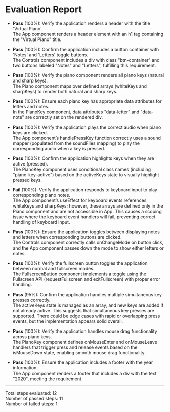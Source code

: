 # Evaluation Report

- **Pass** (100%): Verify the application renders a header with the title 'Virtual Piano'.  
  The App component renders a header element with an h1 tag containing the "Virtual Piano" title.

- **Pass** (100%): Confirm the application includes a button container with 'Notes' and 'Letters' toggle buttons.  
  The Controls component includes a div with class "btn-container" and two buttons labeled "Notes" and "Letters", fulfilling this requirement.

- **Pass** (100%): Verify the piano component renders all piano keys (natural and sharp keys).  
  The Piano component maps over defined arrays (whiteKeys and sharpKeys) to render both natural and sharp keys.

- **Pass** (100%): Ensure each piano key has appropriate data attributes for letters and notes.  
  In the PianoKey component, data attributes "data-letter" and "data-note" are correctly set on the rendered div.

- **Pass** (100%): Verify the application plays the correct audio when piano keys are clicked.  
  The App component’s handlePressKey function correctly uses a sound mapper (populated from the soundFiles mapping) to play the corresponding audio when a key is pressed.

- **Pass** (100%): Confirm the application highlights keys when they are active (pressed).  
  The PianoKey component uses conditional class names (including "piano-key-active") based on the activeKeys state to visually highlight pressed keys.

- **Fail** (100%): Verify the application responds to keyboard input to play corresponding piano notes.  
  The App component’s useEffect for keyboard events references whiteKeys and sharpKeys; however, these arrays are defined only in the Piano component and are not accessible in App. This causes a scoping issue where the keyboard event handlers will fail, preventing correct handling of keyboard input.

- **Pass** (100%): Ensure the application toggles between displaying notes and letters when corresponding buttons are clicked.  
  The Controls component correctly calls onChangeMode on button click, and the App component passes down the mode to show either letters or notes.

- **Pass** (100%): Verify the fullscreen button toggles the application between normal and fullscreen modes.  
  The FullscreenButton component implements a toggle using the Fullscreen API (requestFullscreen and exitFullscreen) with proper error handling.

- **Pass** (95%): Confirm the application handles multiple simultaneous key presses correctly.  
  The activeKeys state is managed as an array, and new keys are added if not already active. This suggests that simultaneous key presses are supported. There could be edge cases with rapid or overlapping press events, but the implementation appears solid overall.

- **Pass** (100%): Verify the application handles mouse drag functionality across piano keys.  
  The PianoKey component defines onMouseEnter and onMouseLeave handlers that trigger press and release events based on the isMouseDown state, enabling smooth mouse drag functionality.

- **Pass** (100%): Ensure the application includes a footer with the year information.  
  The App component renders a footer that includes a div with the text "2020", meeting the requirement.

---

Total steps evaluated: 12  
Number of passed steps: 11  
Number of failed steps: 1